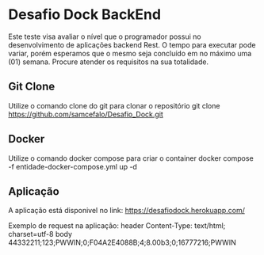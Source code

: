 # Desafio Dock BackEnd

Este teste visa avaliar o nível que o programador possui no desenvolvimento de aplicações backend Rest. O tempo para
executar pode variar, porém esperamos que o mesmo seja concluído em no máximo uma (01) semana. Procure atender os
requisitos na sua totalidade.

## Git Clone

Utilize o comando clone do git para clonar o repositório
git clone https://github.com/samcefalo/Desafio_Dock.git

## Docker
Utilize o comando docker compose para criar o container
docker compose -f entidade-docker-compose.yml up -d

## Aplicação
A aplicação está disponivel no link: https://desafiodock.herokuapp.com/


Exemplo de request na aplicação:
header Content-Type: text/html; charset=utf-8
body 44332211;123;PWWIN;0;F04A2E4088B;4;8.00b3;0;16777216;PWWIN

 
